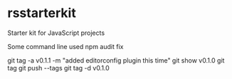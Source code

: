 # rsstarterkit
Starter kit for JavaScript projects

Some command line used
npm audit fix

git tag -a v0.1.1 -m "added editorconfig plugin this time"
git show v0.1.0
git tag
git push --tags
git tag -d v0.1.0
